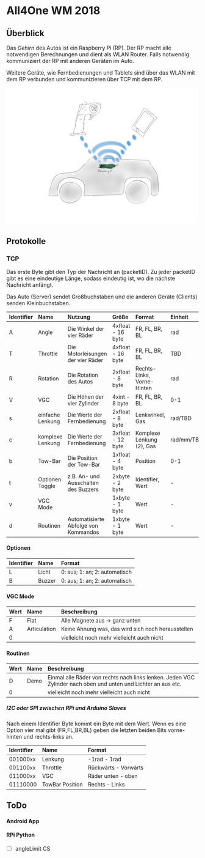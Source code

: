 # All4One WM 2018

## Überblick

Das *Gehirn* des Autos ist ein Raspberry Pi (RP).
Der RP macht alle notwendigen Berechnungen und dient als WLAN Router. Falls notwendig kommuniziert der RP mit anderen Geräten im Auto.

Weitere Geräte, wie Fernbedienungen und Tablets sind über das WLAN mit dem RP verbunden und kommunizieren über TCP mit dem RP.

![Image](/Diagramm1.png)

## Protokolle

### TCP

Das erste Byte gibt den Typ der Nachricht an (packetID). Zu jeder packetID gibt es eine eindeutige Länge, sodass eindeutig ist, wo die nächste Nachricht anfängt.

Das Auto (Server) sendet Großbuchstaben und die anderen Geräte (Clients) senden Kleinbuchstaben.

| Identifier | Name          | Nutzung                              | Größe             | Format                          | Einheit    |
| :---- | :----------------- | :----------------------------------- | :---------------  | :------------------------------ | :--------- |
| A     | Angle              | Die Winkel der vier Räder            | 4xfloat - 16 byte | FR, FL, BR, BL                  | rad        |
| T     | Throttle           | Die Motorleisungen der vier Räder    | 4xfloat - 16 byte | FR, FL, BR, BL                  | TBD        |
| R     | Rotation           | Die Rotation des Autos               | 2xfloat -  8 byte | Rechts-Links, Vorne-Hinten      | rad        |
| V     | VGC                | Die Höhen der vier Zylinder          | 4xint   -  8 byte | FR, FL, BR, BL                  | 0-1        |
| s     | einfache Lenkung   | Die Werte der Fernbedienung          | 2xfloat -  8 byte | Lenkwinkel, Gas                 | rad/TBD    |
| c     | komplexe Lenkung   | Die Werte der Fernbedienung          | 3xfloat - 12 byte | Komplexe Lenkung (2), Gas       | rad/mm/TBD |
| b     | Tow-Bar            | Die Position der Tow-Bar             | 1xfloat -  4 byte  | Position                        | 0-1        |
| t     | Optionen Toggle    | z.B. An- und Ausschalten des Buzzers | 2xbyte  -  2 byte | Identifier, Wert                | -          |
| v     | VGC Mode           |                                      | 1xbyte  -  1 byte | Wert                            | -          |
| d     | Routinen           | Automatisierte Abfolge von Kommandos | 1xbyte  -  1 byte | Wert                            | -          |

#### Optionen

| Identifier | Name   | Format                        |
| :---- | :---------- | :---------------------------- |
| L     | Licht       | 0: aus; 1: an; 2: automatisch |
| B     | Buzzer      | 0: aus; 1: an; 2: automatisch |

#### VGC Mode

| Wert  | Name         | Beschreibung                                       |
| :---- | :----------- | :------------------------------------------------- |
| F     | Flat         | Alle Magnete aus -> ganz unten                     |
| A     | Articulation | Keine Ahnung was, das wird sich noch herausstellen |
| 0     |              | vielleicht noch mehr vielleicht auch nicht         |

#### Routinen

| Wert  | Name         | Beschreibung                                                                                                   |
| :---- | :----------- | :------------------------------------------------------------------------------------------------------------- |
| D     | Demo         | Einmal alle Räder von rechts nach links lenken. Jeden VGC Zylinder nach oben und unten und Lichter an aus etc. |
| 0     |              | vielleicht noch mehr vielleicht auch nicht         |

##### I2C oder SPI zwischen RPi und Arduino Slaves

Nach einem Identifier Byte kommt ein Byte mit dem Wert. Wenn es eine Option vier mal gibt (FR,FL,BR,BL) geben die letzten beiden Bits vorne-hinten und rechts-links an.

| Identifier | Name          | Format                  |
| :------- | :-------------- | :---------------------- |
| 001000xx | Lenkung         | -1rad - 1rad            |
| 001100xx | Throttle        | Rückwärts - Vorwärts    |
| 011000xx | VGC             | Räder unten - oben      |
| 01110000 | TowBar Position | Rechts - Links          |


## ToDo

#### Android App

#### RPi Python

- [ ] angleLimit CS
